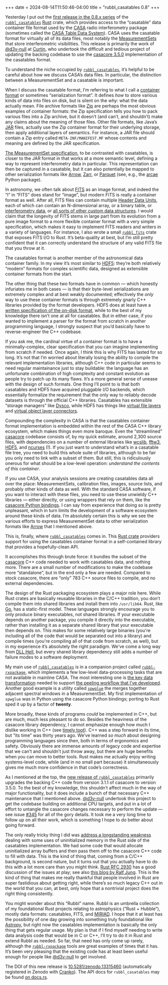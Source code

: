 +++
date = 2024-08-14T11:50:46-04:00
title = "rubbl_casatables 0.8"
+++

Yesterday I put out the [first release in the 0.8.x series][rc08] of the
[`rubbl_casatables`] [Rust] crate, which provides access to the “casatable” data
container file format used by the [CASA] radio interferometry package (sometimes
called the [CASA Table Data System][ctds]). CASA uses the casatable format for
virtually all of its data files, most notably the [MeasurementSets][ms] that
store interferometric visibilities. This release is primarily the work of
[@d3v-null] at [Curtin], who undertook the difficult and tedious project of
updating the backing codebase to use the [casacore 3.5.0] implementation of the
casatables format.

[rc08]: https://github.com/pkgw/rubbl/releases/tag/rubbl_casatables%400.8.0
[`rubbl_casatables`]: https://github.com/pkgw/rubbl
[Rust]: https://rust-lang.org/
[CASA]: https://casa.nrao.edu/
[ctds]: https://casacore.github.io/casacore-notes/255.html
[ms]: https://casadocs.readthedocs.io/en/stable/notebooks/casa-fundamentals.html#MeasurementSet-Basics
[@d3v-null]: https://github.com/d3v-null/
[Curtin]: https://astronomy.curtin.edu.au/
[casacore 3.5.0]: https://github.com/casacore/casacore/releases/tag/v3.5.0

<!-- more -->

To understand the niche occupied by [`rubbl_casatables`], it’s helpful to be
careful about how we discuss CASA’s data files. In particular, the distinction
between a MeasurementSet and a casatable is important.

When I discuss the casatable format, I’m referring to what I call a [container
format][cf] or sometimes “serialization format”. It defines *how* to store
various kinds of data into files on disk, but is silent on the *why*: what the
data actually mean. File archive formats like [Zip] are perhaps the most obvious
examples of container formats: the Zip specification tells you how to pack
various files into a Zip archive, but it doesn’t (and can’t, and shouldn’t) make
any claims about the meaning of those files. Other file formats, like Java’s
[JAR] files, actually use the Zip container format for their underlying storage,
then apply additional layers of semantics. For instance, a JAR file should
contain a Zip entry called `META-INF/MANIFEST.MF` whose contents and meaning are
defined by the JAR specification.

[cf]: https://en.wikipedia.org/wiki/Container_format
[Zip]: https://en.wikipedia.org/wiki/ZIP_(file_format)
[JAR]: https://en.wikipedia.org/wiki/JAR_(file_format)

[The MeasurementSet specification][msspec], to be contrasted with casatables, is
closer to the JAR format in that works at a more semantic level, defining a way
to represent interferometry data in particular. This representation can then be
captured in a casatable, but it can also potentially be mapped to other
serialization formats like [Arrow], [Zarr], or [Parquet] (see, e.g., the [arcae]
Python package).

[msspec]: https://casadocs.readthedocs.io/en/stable/notebooks/casa-fundamentals.html#MeasurementSet-v2
[Arrow]: https://arrow.apache.org/
[Zarr]: https://zarr.dev/
[Parquet]: https://parquet.apache.org/
[arcae]: https://github.com/ratt-ru/arcae/

In astronomy, we often talk about [FITS] as an image format, and indeed the “I”
in “FITS” does stand for “image”, but modern FITS is really a container format
as well. After all, FITS files can contain multiple [Header Data Units][hdu],
each of which can contain an N-dimensional array, or a binary table, or
[interferometry data][idi], or [all sorts of other custom data structures][ext].
I would claim that the longevity of FITS stems in large part from its evolution
from a pure image format to a more flexible container format with a very simple
specification, which makes it easy to implement FITS readers and writers in a
variety of languages. For instance, I also wrote a small [`rubbl_fits`] crate
that exposes FITS I/O to Rust. It’s beta-quality at best, but I’m still pretty
confident that it can correctly understand the structure of any valid FITS file
that you throw at it.

[FITS]: https://en.wikipedia.org/wiki/FITS
[hdu]: https://docs.astropy.org/en/stable/io/fits/api/hdus.html
[idi]: https://fits.gsfc.nasa.gov/registry/fitsidi.html
[ext]: https://fits.gsfc.nasa.gov/fits_registry.html
[`rubbl_fits`]: https://docs.rs/rubbl_fits/

The casatables format is another member of the astronomical data container
family. In my view it’s most similar to [HDF5]: they’re both relatively “modern”
formats for complex scientific data, designed as extensible container formats
from the start.

[HDF5]: https://www.hdfgroup.org/

The other thing that these two formats have in common — which honestly
infuriates me in both cases — is that their byte-level serializations are
extremely complex and at best weakly documented; effectively the *only* way to
use these container formats is through extremely gnarly C++ libraries provided
by the format developers. HDF5 does at least have a [written specification of
the on-disk format][hdf5spec], while to the best of my knowledge there isn’t one
at all for casatables. But in either case, if you wanted to implement a parser
for the format from scratch in another programming language, I strongly suspect
that you’d basically have to reverse-engineer the C++ codebase.

[hdf5spec]: https://docs.hdfgroup.org/hdf5/v1_14/_f_m_t3.html

If you ask me, the cardinal virtue of a container format is to have a
minimally-complex, clear specification that you can imagine implementing from
scratch if needed. Once again, I think this is why FITS has lasted for so long.
It’s not that I’m worried about literally losing the ability to compile the
relevant implementation libraries, although C++ code in particular seems to need
regular maintainance just to stay buildable: the language has an unfortunate
combination of high complexity and constant evolution as people try to patch up
its many flaws. It’s a more general sense of unease with the design of such
formats. One thing I’ll point to is that both casatables and HDF5 have acquired
pluggable I/O backends, which essentially formalize the requirement that the
only way to reliably decode datasets is through the official C++ libraries.
Casatables has extensible “storage managers” like [Dysco], while HDF5 has things
like [virtual file layers][vfl] and [virtual object layer connectors][vol].

[Dysco]: https://github.com/aroffringa/dysco
[vfl]: https://docs.hdfgroup.org/hdf5/v1_12/_v_f_l.html
[vol]: https://docs.hdfgroup.org/hdf5/v1_14/_h5_v_l__u_g.html

Compounding the complexity in CASA is that the casatables container format
implementation is embedded within the rest of the CASA C++ library ecosystem,
which makes things even more baroque. Even the “streamlined” [casacore] codebase
consists of, by my quick estimate, around 2,300 source files, with dependencies
on a number of external libraries like [wcslib], [fftw3], [HDF5], and [ncurses]
(!). If you just want to understand what’s in a casatable file tree, you need to
build this whole suite of libraries, although to be fair you only need to link
with a subset of them. But still, this is ridiculously onerous for what should
be a low-level operation: *understand the contents of this container*.

[casacore]: https://github.com/casacore/casacore/
[wcslib]: https://www.atnf.csiro.au/people/mcalabre/WCS/index.html
[fftw3]: https://www.fftw.org/
[ncurses]: https://invisible-island.net/ncurses/

If you use CASA, your analysis sessions are creating casatables data all over
the place: MeasurementSets, calibration files, images, source lists, and
probably other kinds of data as well. With the standard CASA software, if you
want to interact with these files, you need to use these unwieldy C++ libraries
— either directly, or using wrappers that rely on them, like the [casacore
Python bindings][pc]. I can say from experience that doing so is pretty
unpleasant, which in turn limits the development of a software ecosystem around
these kinds of data. I’m absolutely certain this is why we see the various
efforts to express MeasurementSet data to other serialization formats like
[Arrow] that I mentioned above.

[pc]: https://github.com/casacore/python-casacore

This is, finally, where [`rubbl_casatables`] comes in. This [Rust crate]
providers support for using the casatables container format in a self-contained
library that provides a hopefully-clean API.

[Rust crate]: https://crates.io/

It accomplishes this through brute force: it bundles the subset of the
[casacore] C++ code needed to work with casatables data, and nothing more. There
are a small number of modifications to make the codebase more “standalone”, but
in the end only a few are needed. Compared to stock casacore, there are “only”
783 C++ source files to compile, and no external dependencies.

The design of the Rust packaging ecosystem plays a major role here. While Rust
crates are basically reusable libraries in the C/C++ tradition, you don’t
compile them into shared libraries and install them into `/usr/lib64`. Rust,
like [Go], has a static-first model. These languages strongly encourage you to
only produce binary executables, not shared libraries. If your executable
depends on another package, you compile it directly into the executable, rather
than installing it as a separate shared library that your executable then
depends on. This makes for some relatively large binaries (you're including all
of the code that would be separated out into a library) and compile times
(you're compiling all of that code from scratch, as well), but in my experience
it’s absolutely the right paradigm. We’ve come a long way from [DLL Hell], but
every shared library dependency still adds a number of failure modes to a
software deployment.

[Go]: https://go.dev/
[DLL Hell]: https://en.wikipedia.org/wiki/DLL_Hell

My main use of [`rubbl_casatables`] is in a companion project called
[`rubbl-rxpackage`], which implements a few low-level data-processing tasks that
are not available in mainline CASA. The most interesting one is [the key data
transformation][peelrs] needed to support [the peeling workflow that I’ve
developed](@/2024/peeling-tool/index.md). Another good example is a utility
called [`spwglue`] the merges together adjacent spectral windows in a
MeasurementSet. My first implementation of `spwglue` was in Python using the
casacore Python bindings; porting to Rust sped it up by a factor of **twenty**.

[`rubbl-rxpackage`]: https://github.com/pkgw/rubbl-rxpackage
[peelrs]: https://github.com/pkgw/rubbl-rxpackage/blob/master/src/peel.rs
[`spwglue`]: https://github.com/pkgw/rubbl-rxpackage/blob/master/src/spwglue.rs

More broadly, these kinds of programs *could* be implemented in C++, but are
much, much less pleasant to do so. Besides the heaviness of the casacore library
dependency, I cannot emphasize enough how much I dislike working in C++ (see
[timely toot][toot]). C++ was a step forward in its time, but “its time” was
thirty years ago. We’ve learned *so much* about designing programming languages
since then, both in terms of ergonomics and safety. Obviously there are immense
amounts of legacy code and expertise that we can’t and shouldn’t just throw
away, but there are huge benefits when you can move to better tools. Rust makes
me actually enjoy writing systems-level code, while (and in no small part
because) it simultaneously gives me much more confidence in that code’s
correctness.

[toot]: https://mastodon.world/@vitaut@mastodon.social/112957324812448747

As I mentioned at the top, the [new release of `rubbl_casatables`][rc08]
primarily upgrades the backing C++ code from version 3.1.1 of casacore to
version 3.5.0. To the best of my knowledge, this shouldn’t affect much in the
way of major functionality, but it does include a bunch of that necessary C++
maintenance that I mentioned above. [@d3v-null] undertook this project to get
the codebase building on additional CPU targets, and put in a lot of effort to
untangle the casacore changes necessary to perform the update — see issue
[#345][issue345] for all of the gory details. It took me a very long time to
follow up on all their work, which is something I hope to do better about going
forward.

[issue345]: https://github.com/pkgw/rubbl/issues/345

The only really tricky thing I did was [address a longstanding weakness][pr393]
dealing with some uses of uninitialized memory in the Rust side of the
casatables implementation. We had some code that would allocate uninitialized
array buffers and then pass them off to the casacore C++ code to fill with data.
This is the kind of thing that, coming from a C/C++ background, is second
nature, but it turns out that you actually have to do this with a lot more care
than you might think. [Rust RFC 2930][rfc2930] has a good discussion of the
issues at play; see also [this blog by Ralf Jung][ralf]. This is the kind of
thing that makes me really thankful that people involved in Rust are super
fastidious about getting right, while there’s so much legacy C++ out in the
world that you can, at best, only hope that a nontrivial project does the right
thing consistently.

[pr393]: https://github.com/pkgw/rubbl/pull/393
[rfc2930]: https://github.com/rust-lang/rfcs/blob/master/text/2930-read-buf.md#background
[ralf]: https://www.ralfj.de/blog/2019/07/14/uninit.html

You might wonder about this “Rubbl” name. Rubbl is an umbrella collection of my
foundational Rust projects relating to astrophysics (“Rust + Hubble”), mostly
data formats: casatables, FITS, and [MIRIAD]. I hope that it at least has the
possibility of one day growing into something truly foundational like [Astropy],
but right now the casatables implementation is basically the only thing that
gets regular usage. My plan is that if I find myself needing to write data
analysis code that would be in C or C++, I’ll try to do it in Rust and extend
Rubbl as needed. So far, that need has only come up rarely, although the
[`rubbl-rxpackage`] tools are great examples of times that it has. It’s been
very pleasing that the existing code has at least been useful enough for people
like [@d3v-null] to get involved.

[MIRIAD]: https://github.com/astroumd/miriad
[Astropy]: https://www.astropy.org/

The DOI of this new release is [10.5281/zenodo.13315460][doi] (automatically registered in Zenodo with [Cranko]). The API docs for `rubbl_casatables`
may be found [on docs.rs][api].

[doi]: https://doi.org/10.5281/zenodo.13315460
[Cranko]: https://pkgw.github.io/cranko/
[api]: https://docs.rs/rubbl_casatables/latest/rubbl_casatables/
